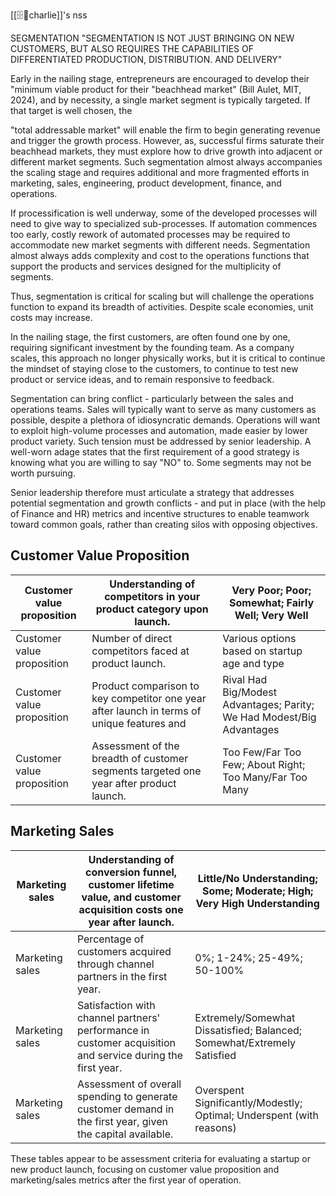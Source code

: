 [[🗄️🧠charlie]]'s nss 

SEGMENTATION
"SEGMENTATION IS NOT JUST BRINGING ON NEW CUSTOMERS, BUT ALSO REQUIRES THE CAPABILITIES OF DIFFERENTIATED PRODUCTION, DISTRIBUTION. AND DELIVERY"

Early in the nailing stage, entrepreneurs are encouraged to develop their "minimum viable product for their "beachhead market" (Bill Aulet, MIT, 2024), and by necessity, a single market segment is typically targeted. If that target is well chosen, the

"total addressable market" will enable the firm to begin generating revenue and trigger the growth process. However, as, successful firms saturate their beachhead markets, they must explore how to drive growth into adjacent or different market segments. Such segmentation almost always accompanies the scaling stage and requires additional and more fragmented efforts in marketing, sales, engineering, product development, finance, and operations.

If processification is well underway, some of the developed processes will need to give way to specialized sub-processes. If automation commences too early, costly rework of automated processes may be required to accommodate new market segments with different needs. Segmentation almost always adds complexity and cost to the operations functions that support the products and services designed for the multiplicity of segments.

Thus, segmentation is critical for scaling but will challenge the operations function to expand its breadth of activities. Despite scale economies, unit costs may increase.

In the nailing stage, the first customers, are often found one by one, requiring significant investment by the founding team. As a company scales, this approach no longer physically works, but it is critical to continue the mindset of staying close to the customers, to continue to test new product or service ideas, and to remain responsive to feedback.

Segmentation can bring conflict - particularly between the sales and operations teams. Sales will typically want to serve as many customers as possible, despite a plethora of idiosyncratic demands. Operations will want to exploit high-volume processes and automation, made easier by lower product variety. Such tension must be addressed by senior leadership. A well-worn adage states that the first requirement of a good strategy is knowing what you are willing to say "NO" to. Some segments may not be worth pursuing.

Senior leadership therefore must articulate a strategy that addresses potential segmentation and growth conflicts - and put in place (with the help of Finance and HR) metrics and incentive structures to enable teamwork toward common goals, rather than creating silos with opposing objectives.



## Customer Value Proposition

|Customer value proposition|Understanding of competitors in your product category upon launch.|Very Poor; Poor; Somewhat; Fairly Well; Very Well|
|---|---|---|
|Customer value proposition|Number of direct competitors faced at product launch.|Various options based on startup age and type|
|Customer value proposition|Product comparison to key competitor one year after launch in terms of unique features and|Rival Had Big/Modest Advantages; Parity; We Had Modest/Big Advantages|
|Customer value proposition|Assessment of the breadth of customer segments targeted one year after product launch.|Too Few/Far Too Few; About Right; Too Many/Far Too Many|

## Marketing Sales

|Marketing sales|Understanding of conversion funnel, customer lifetime value, and customer acquisition costs one year after launch.|Little/No Understanding; Some; Moderate; High; Very High Understanding|
|---|---|---|
|Marketing sales|Percentage of customers acquired through channel partners in the first year.|0%; 1-24%; 25-49%; 50-100%|
|Marketing sales|Satisfaction with channel partners' performance in customer acquisition and service during the first year.|Extremely/Somewhat Dissatisfied; Balanced; Somewhat/Extremely Satisfied|
|Marketing sales|Assessment of overall spending to generate customer demand in the first year, given the capital available.|Overspent Significantly/Modestly; Optimal; Underspent (with reasons)|

These tables appear to be assessment criteria for evaluating a startup or new product launch, focusing on customer value proposition and marketing/sales metrics after the first year of operation.